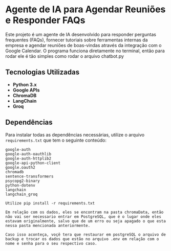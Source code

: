 # Agente de IA para Agendar Reuniões e Responder FAQs

Este projeto é um agente de IA desenvolvido para responder perguntas frequentes (FAQs), fornecer tutoriais sobre ferramentas internas da empresa e agendar reuniões de boas-vindas através da integração com o Google Calendar. O programa funciona diretamente no terminal, então para rodar ele é tão simples como rodar o arquivo chatbot.py

## Tecnologias Utilizadas

- **Python 3.x**
- **Google APIs**
- **ChromaDB**
- **LangChain**
- **Groq**

## Dependências

Para instalar todas as dependências necessárias, utilize o arquivo `requirements.txt` que tem o seguinte conteúdo:

```plaintext
google-auth
google-auth-oauthlib
google-auth-httplib2
google-api-python-client
google.oauth2
chromadb
sentence-transformers
psycopg2-binary
python-dotenv
langchain
langchain_groq

Utilize pip install -r requirements.txt

Em relação com os dados, eles se encontram na pasta chromaData, então não vai ser necessario entrar em PostgreSQL, que é o lugar onde eles estavam originalmente, salvo que de um erro ou seja apagado o que esta nessa pasta mencionada anteriormente.

Caso isso aconteça, voçê tera que restaurar em postgreSQL o arquivo de backup e trocar os dados que estão no arquivo .env em relação com o nome e senha para o seu respectivo caso.

